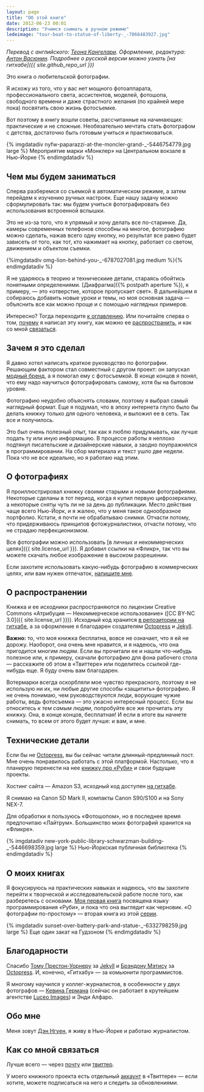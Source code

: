 ```yaml
---
layout: page
title: "Об этой книге"
date: 2012-06-23 00:01
description: "Учимся снимать в ручном режиме"
ledeimage: "tour-boat-to-statue-of-liberty-_-7066483927.jpg"
---
```


*Перевод с английского: [Теона Кангелари](http://kangelari.com). Оформление, редактура: [Антон Васюнин](http://thevasya.me). Подробнее о русской версии можно узнать [на гитхабе]({{ site.github_repo_url }})*

Это книга о любительской фотографии.

Я исхожу из того, что у вас нет мощного фотоаппарата, профессионального света, ассистентов, моделей, фотошопа, свободного времени и даже страстного желания (по крайней мере пока) посвятить свою жизнь фотосъемке.

Вот поэтому в книгу вошли советы, рассчитанные на начинающих: практические и не сложные. Необязательно мечтать стать фотографом с детства, достаточно быть готовым учиться и практиковаться.

{% imgdatadiv nyfw-paparazzi-at-the-moncler-grand-_-5446754779.jpg large %}
    Мероприятие марки «Монклер» на Центральном вокзале в Нью-Йорке
{% endimgdatadiv %}

## Чем мы будем заниматься

Сперва разберемся со съемкой в автоматическом режиме, а затем перейдем к изучению ручных настроек. Еще нашу задачу можно сформулировать так: мы будем учиться фотографировать без использования встроенной вспышки.

Это не из-за того, что я упрямый и хочу делать все по-старинке. Да, камеры современных телефонов способны на многое, фотографию можно сделать, нажав всего одну кнопку, но результат все равно будет зависеть от того, как тот, кто нажимает на кнопку, работает со светом, движением и объектом съемки.

{%imgdatadiv omg-lion-behind-you-_-6787027081.jpg medium %}{% endimgdatadiv %}

Я не ударяюсь в теорию и техническиие детали, стараясь обойтись понятными определениями. [Диафрагма]({% postpath aperture %}), к примеру, — это «отверстие, которое пропускает свет». В дальнейшем я собираюсь добавить новые уроки и темы, но моя основная задача — объяснить все как можно проще и с помощью наглядных примеров.

Интересно? Тогда переходите [к оглавлению](/toc/). Или почитайте сперва о том, [почему](#whyiwrote) я написал эту книгу, как можно ее [распространить](#copyme), и как со мной [связаться](#feedback).

<div>
<a id="whyiwrote" name="whyiwrote"></a>
</div>

## Зачем я это сделал

Я давно хотел написать краткое руководство по фотографии. Решающим фактором стал совместный с другом проект: он запускал [модный бренд](http://proofny.com), а я помогал ему с фотосъемкой. В конце концов я понял, что ему надо научиться фотографировать самому, хотя бы на бытовом уровне.

Фотографию неудобно объяснять словами, поэтому я выбрал самый наглядный формат. Еще я подумал, что в эпоху интернета глупо было бы делать книжку только для одного человека, и выложил ее в сеть. Так все и получилось.

Это был очень полезный опыт, так как я люблю придумывать, как лучше подать ту или иную информацию. В процессе работы я неплохо подтянул писательские и дизайнерские навыки, а заодно поупражнялся в программировании. На сбор материала и текст ушло две недели. Пока что не все идеально, но я работаю над этим.

<div>
<a name="copyme" id="copyme"></a>
<a name="aboutphotos" id="aboutphotos"></a>
</div>

## О фотографиях

Я проиллюстрировал книжку своими старыми и новыми фотографиями. Некоторые сделаны в тот период, когда я купил первую цифрозеркалку, а некоторые сняты чуть ли не за день до публикации. Место действия чаще всего Нью-Йорк, и я жалею, что у меня такое однообразное портфолио. Кстати, я почти не обрабатываю снимки. Отчасти потому, что придерживаюсь принципов фотожурналистики, отчасти потому, что не страдаю перфекционизмом.

Все фотографии можно использовать [в личных и некоммерческих целях]({{ site.license_url }}). Я добавил ссылки на «Фликр», так что вы можете скачать любое изображение в высоком разрешении.

Если захотите использовать какую-нибудь фотографию в коммерческих целях, или вам нужен отпечаток, [напишите мне](mailto:dan@danwin.com).

## О распространении

Книжка и ее исходники распространяются по лицензии Creative Commons «Атрибуция — Некоммерческое использование» ([CC BY-NC 3.0]({{ site.license_url }})). Исходный код хранится [в репозитории на гитхабе](https://github.com/bastards/photography), а за оформление я благодарен создателям [Octopress](http://octopress.org) и [Jekyll](http://jekyllrb.com/).

**Важно:** то, что моя книжка бесплатна, вовсе не означает, что я ей не дорожу. Наоборот, она очень мне нравится, и я надеюсь, что она пригодится многим людям. Если вы прочитали ее и нашли что-нибудь полезное или, к примеру, скачали фотографию для фона рабочего стола — расскажите об этом в «Твиттере» или поделитесь ссылкой где-нибудь еще. Я буду очень вам благодарен.

Вотермарки всегда оскорбляли мое чувство прекрасного, поэтому я не использую ни их, ни любые другие способы «защитить» фотографию. Я не очень понимаю, чем руководствуются люди, ворующие чужие работы, ведь фотосъемка — это ужасно интересный процесс. Если вы относитесь *к тем самым людям*, попробуйте все же прочитать эту книжку. Она, в конце концов, бесплатная! И если в итоге вы начнете снимать, то всем от этого будет лучше: и вам, и мне.

## Технические детали

Если бы не [Octopress](http://octopress.org/), вы бы сейчас читали длинный-предлинный пост. Мне очень понравилось работать с этой платформой. Настолько, что я планирую перенести на нее [книжку про «Руби»](http://ruby.bastardsbook.com) и свои будущие проекты.

Хостинг сайта — Amazon S3, исходный код доступен [на гитхабе](https://github.com/bastards/photography).

Я снимаю на Canon 5D Mark II, компакты Canon S90/S100 и на Sony NEX-7.

Для обработки я пользуюсь «Фотошопом», но в последнее время предпочитаю «Лайтрум». Большинство моих фотографий хранится на «Фликре».

{% imgdatadiv new-york-public-library-schwarzman-building-_-5446698359.jpg large %}
	Нью-Йоркская публичная библиотека
{% endimgdatadiv %}

<a id="bastardsbook" name="bastardsbook"></a>

## О моих книгах

Я фокусируюсь на практических навыках и надеюсь, что вы захотите перейти к творческой и исследовательской работе после того, как разберетесь с основами. [Моя первая книга](http://ruby.bastardsbook.com) посвящена языку программирования «Руби», и пока что она выглядит как черновик. «О фотографии по-простому» — вторая книга из этой [серии](http://bastardsbook.com).

{% imgdatadiv sunset-over-battery-park-and-statue-_-6332798259.jpg large %}
    Еще один закат на Гудзоном
{% endimgdatadiv %}

## Благодарности

Спасибо [Тому Престон-Уорнеру](https://github.com/mojombo) за [Jekyll](http://jekyllrb.com/) и [Брэндону Мэтису](http://brandonmathis.com/) за [Octopress](http://octopress.org/). И, конечно, «Гитхабу» — за комьюнити программистов.

Я многому научился у коллег-журналистов, в особенности у двух фотографов — [Кевина Германа](http://kevingerman.com/) (сейчас он работает в крутейшем агентстве [Luceo Images](http://luceoimages.com/)) и Энди Алфаро.

## Обо мне

Меня зовут [Дэн Нгуен](http://danwin.com), я живу в Нью-Йорке и работаю журналистом.

<div>
<a name="feedback" id="feedback"></a>
</div>

## Как со мной связаться

Лучше всего — через [почту](mailto:dan@danwin.com) или [твиттер](http://twitter.com/dancow).

У моего книжного проекта есть отдельный [аккаунт](http://twitter.com/bastardsbook) в «Твиттере» — если хотите, можете подписаться на него и следить за обновлениями.
